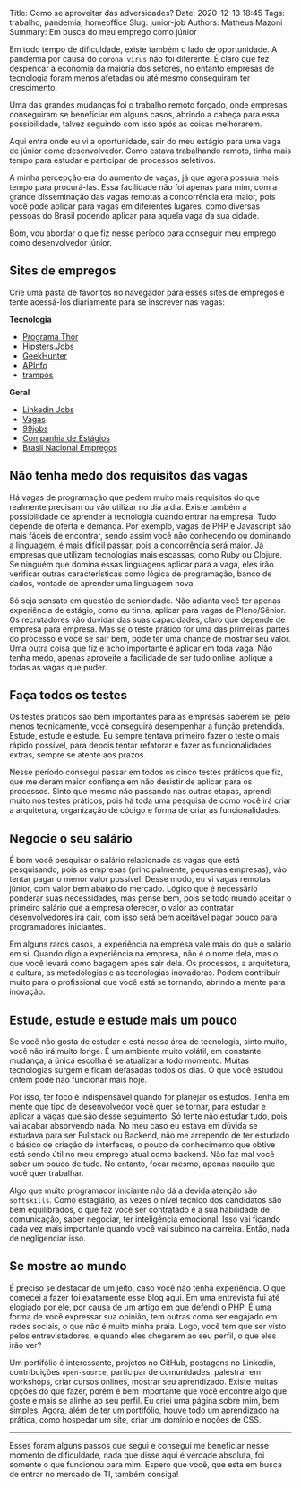 Title: Como se aproveitar das adversidades?
Date: 2020-12-13 18:45
Tags: trabalho, pandemia, homeoffice
Slug: junior-job
Authors: Matheus Mazoni
Summary: Em busca do meu emprego como júnior


Em todo tempo de dificuldade, existe também o lado de oportunidade. A pandemia por causa do `corona vírus` não foi diferente. É claro que  fez despencar a economia da maioria dos setores, no entanto empresas de tecnologia foram menos afetadas ou até mesmo conseguiram ter crescimento.

Uma das grandes mudanças foi o trabalho remoto forçado, onde empresas conseguiram se beneficiar em alguns casos, abrindo a cabeça para essa possibilidade, talvez seguindo com isso após as coisas melhorarem.

Aqui entra onde eu vi a oportunidade, sair do meu estágio para uma vaga de júnior como desenvolvedor. Como estava trabalhando remoto, tinha mais tempo para estudar e participar de processos seletivos.

A minha percepção era do aumento de vagas, já que agora possuía mais tempo para procurá-las.  Essa facilidade não foi apenas para mim, com a grande disseminação das vagas remotas a concorrência era maior, pois você pode aplicar para vagas em diferentes lugares, como diversas pessoas do Brasil podendo aplicar para aquela vaga da sua cidade.

Bom, vou abordar o que fiz nesse período para conseguir meu emprego como desenvolvedor júnior.

## Sites de empregos

Crie uma pasta de favoritos no navegador para esses sites de empregos e tente acessá-los diariamente para se inscrever nas vagas:

__Tecnologia__

* [Programa Thor](https://programathor.com.br/)
* [Hipsters.Jobs](https://hipsters.jobs/)
* [GeekHunter](https://www.geekhunter.com.br/vagas)
* [APInfo](https://www.apinfo.com/apinfo/index.cfm)
* [trampos](https://trampos.co/)

__Geral__

* [Linkedin Jobs](https://br.linkedin.com/company/jobs)
* [Vagas](https://www.vagas.com.br/)
* [99jobs](https://99jobs.com/)
* [Companhia de Estágios](https://sgce.ciadeestagios.com.br/)
* [Brasil Nacional Empregos](https://www.bne.com.br/)


## Não tenha medo dos requisitos das vagas

Há vagas de programação que pedem muito mais requisitos do que realmente precisam ou vão utilizar no dia a dia. Existe também a possibilidade de aprender a tecnologia quando entrar na empresa. Tudo depende de oferta e demanda. Por exemplo, vagas de PHP e Javascript são mais fáceis de encontrar, sendo assim você não conhecendo ou dominando a linguagem, é mais difícil passar, pois a concorrência será maior. Já empresas que utilizam tecnologias mais escassas, como Ruby ou Clojure. Se ninguém que domina essas linguagens aplicar para a vaga, eles irão verificar outras características como lógica de programação, banco de dados, vontade de aprender uma linguagem nova.

Só seja sensato em questão de senioridade. Não adianta você ter apenas experiência de estágio, como eu tinha, aplicar para vagas de Pleno/Sênior. Os recrutadores vão duvidar das suas capacidades, claro que depende de empresa para empresa. Mas se o teste prático for uma das primeiras partes do processo e você se sair bem, pode ter uma chance de mostrar seu valor.  Uma outra coisa que fiz e acho importante é aplicar em toda vaga. Não tenha medo, apenas aproveite a facilidade de ser tudo online, aplique a todas as vagas que puder.

## Faça todos os testes

Os testes práticos são bem importantes para as empresas saberem se, pelo menos tecnicamente, você conseguirá desempenhar a função pretendida. Estude, estude e estude. Eu sempre tentava primeiro fazer o teste o mais rápido possível, para depois tentar refatorar e fazer as funcionalidades extras, sempre se atente aos prazos.

Nesse período consegui passar em todos os cinco testes práticos que fiz, que me deram maior confiança em não desistir de aplicar para os processos. Sinto que mesmo não passando nas outras etapas, aprendi muito nos testes práticos, pois há toda uma pesquisa de como você irá criar a arquitetura, organização de código e forma de criar as funcionalidades.


## Negocie o seu salário

É bom você pesquisar o salário relacionado as vagas que está pesquisando, pois as empresas (principalmente, pequenas empresas), vão tentar pagar o menor valor possível. Desse modo, eu vi vagas remotas júnior, com valor bem abaixo do mercado. Lógico que é necessário ponderar suas necessidades, mas pense bem, pois se todo mundo aceitar o primeiro salário que a empresa oferecer, o valor ao contratar desenvolvedores irá cair, com isso será bem aceitável pagar pouco para programadores iniciantes.

Em alguns raros casos, a experiência na empresa vale mais do que o salário em si. Quando digo a experiência na empresa, não é o nome dela, mas o que você levará como bagagem após sair dela. Os processos, a arquitetura, a cultura, as metodologias e as tecnologias inovadoras.  Podem contribuir muito para o profissional que você está se tornando, abrindo a mente para inovação.

## Estude, estude e estude mais um pouco

Se você não gosta de estudar e está nessa área de tecnologia, sinto muito, você não irá muito longe. É um ambiente muito volátil, em constante mudança, a única escolha é se atualizar a todo momento. Muitas tecnologias surgem e ficam defasadas todos os dias. O que você estudou ontem pode não funcionar mais hoje.

Por isso, ter foco é indispensável quando for planejar os estudos. Tenha em mente que tipo de desenvolvedor você quer se tornar, para estudar e aplicar a vagas que são desse seguimento. Só tente não estudar tudo, pois vai acabar absorvendo nada. No meu caso eu estava em dúvida se estudava para ser Fullstack ou Backend, não me arrependo de ter estudado o básico de criação de interfaces, o pouco de conhecimento que obtive está sendo útil no meu emprego atual como backend. Não faz mal você saber um pouco de tudo. No entanto, focar mesmo, apenas naquilo que você quer trabalhar.

Algo que muito programador iniciante não dá a devida atenção são `softskills`. Como estagiário, as vezes o nível técnico dos candidatos são bem equilibrados, o que faz você ser contratado é a sua habilidade de comunicação, saber negociar, ter inteligência emocional. Isso vai ficando cada vez mais importante quando você vai subindo na carreira. Então, nada de negligenciar isso.

## Se mostre ao mundo

É preciso se destacar de um jeito, caso você não tenha experiência. O que comecei a fazer foi exatamente esse blog aqui. Em uma entrevista fui até elogiado por ele, por causa de um artigo em que defendi o PHP.  É uma forma de você expressar sua opinião, tem outras como ser engajado em redes sociais, o que não é muito minha praia. Logo, você tem que ser visto pelos entrevistadores, e quando eles chegarem ao seu perfil, o que eles irão ver?

Um portifólio é interessante, projetos no GitHub, postagens no Linkedin, contribuições `open-source`, participar de comunidades, palestrar em workshops, criar cursos onlines, mostrar seu aprendizado. Existe muitas opções do que fazer, porém é bem importante que você encontre algo que goste e mais se alinhe ao seu perfil. Eu criei uma página sobre mim, bem simples. Agora, além de ter um portifólio, houve todo um aprendizado na prática, como hospedar um site, criar um domínio e noções de CSS.

---


Esses foram alguns passos que segui e consegui me beneficiar nesse momento de dificuldade, nada que disse aqui é verdade absoluta, foi somente o que funcionou para mim. Espero que você, que esta em busca de entrar no mercado de TI, também consiga!
